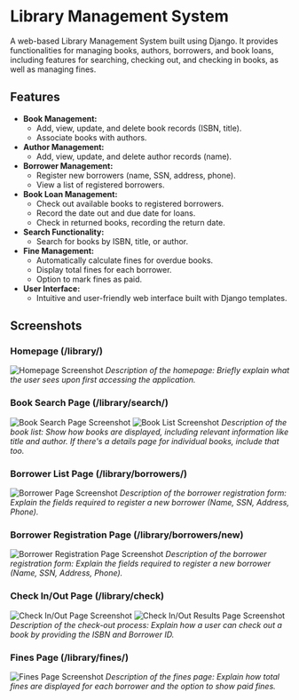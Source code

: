 # Library Management System

A web-based Library Management System built using Django.
It provides functionalities for managing books, authors, borrowers, and book loans, including features for searching, checking out, and checking in books, as well as managing fines.


## Features

* **Book Management:**
    * Add, view, update, and delete book records (ISBN, title).
    * Associate books with authors.
* **Author Management:**
    * Add, view, update, and delete author records (name).
* **Borrower Management:**
    * Register new borrowers (name, SSN, address, phone).
    * View a list of registered borrowers.
* **Book Loan Management:**
    * Check out available books to registered borrowers.
    * Record the date out and due date for loans.
    * Check in returned books, recording the return date.
* **Search Functionality:**
    * Search for books by ISBN, title, or author.
* **Fine Management:**
    * Automatically calculate fines for overdue books.
    * Display total fines for each borrower.
    * Option to mark fines as paid.
* **User Interface:**
    * Intuitive and user-friendly web interface built with Django templates.

## Screenshots

### Homepage (/library/)

![Homepage Screenshot](https://github.com/user-attachments/assets/5be7b124-ca8b-46a1-8ee8-1a93cf05a357
)
*Description of the homepage: Briefly explain what the user sees upon first accessing the application.*

### Book Search Page (/library/search/)

![Book Search Page Screenshot](https://github.com/user-attachments/assets/42899e30-e297-4539-ae79-c81194bfe552
)
![Book List Screenshot](https://github.com/user-attachments/assets/c689de69-f9c9-42c6-8414-15ced1723d83
)
*Description of the book list: Show how books are displayed, including relevant information like title and author. If there's a details page for individual books, include that too.*

### Borrower List Page (/library/borrowers/)

![Borrower Page Screenshot](https://github.com/user-attachments/assets/70a2035c-4f4f-4424-bbff-3e8c0a7a78d3
)
*Description of the borrower registration form: Explain the fields required to register a new borrower (Name, SSN, Address, Phone).*

### Borrower Registration Page (/library/borrowers/new)

![Borrower Registration Page Screenshot](https://github.com/user-attachments/assets/51adb92a-1be2-4211-8fa2-a5413dbe3440
)
*Description of the borrower registration form: Explain the fields required to register a new borrower (Name, SSN, Address, Phone).*

### Check In/Out Page (/library/check)

![Check In/Out Page Screenshot](https://github.com/user-attachments/assets/1b2f7a34-d7ef-430f-94af-db15993dcc8c
)
![Check In/Out Results Page Screenshot](https://github.com/user-attachments/assets/9d8bb8a0-d490-449a-a6c8-cf26ff1056f9
)
*Description of the check-out process: Explain how a user can check out a book by providing the ISBN and Borrower ID.*

### Fines Page (/library/fines/)

![Fines Page Screenshot](https://github.com/user-attachments/assets/92da8459-4cb2-48f6-a504-267f1d831d77
)
*Description of the fines page: Explain how total fines are displayed for each borrower and the option to show paid fines.*
